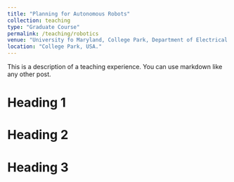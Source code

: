 ```yaml
---
title: "Planning for Autonomous Robots"
collection: teaching
type: "Graduate Course"
permalink: /teaching/robotics
venue: "University fo Maryland, College Park, Department of Electrical and Computer Engineering"
location: "College Park, USA."
---
```


This is a description of a teaching experience. You can use markdown like any other post.

Heading 1
======

Heading 2
======

Heading 3
======
